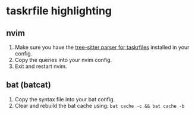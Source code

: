 # taskrfile highlighting
## nvim
1. Make sure you have the [tree-sitter parser for taskrfiles](https://github.com/taskrfile/tree-sitter-taskr) installed in your config.
1. Copy the queries into your nvim config.
1. Exit and restart nvim.

## bat (batcat)
1. Copy the syntax file into your bat config.
1. Clear and rebuild the bat cache using: `bat cache -c && bat cache -b`
